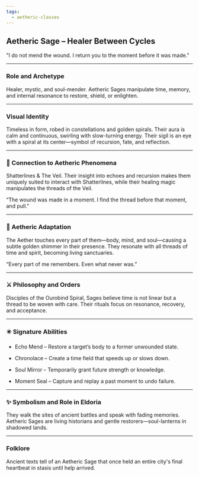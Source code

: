 ```yaml
---
tags:
  - aetheric-classes
---
```

## Aetheric Sage – Healer Between Cycles

"I do not mend the wound. I return you to the moment before it was made."

---

### Role and Archetype

Healer, mystic, and soul-mender. Aetheric Sages manipulate time, memory, and internal resonance to restore, shield, or enlighten.

---

### Visual Identity

Timeless in form, robed in constellations and golden spirals. Their aura is calm and continuous, swirling with slow-turning energy. Their sigil is an eye with a spiral at its center—symbol of recursion, fate, and reflection.

---

### 💠 Connection to Aetheric Phenomena

Shatterlines & The Veil. Their insight into echoes and recursion makes them uniquely suited to interact with Shatterlines, while their healing magic manipulates the threads of the Veil.

“The wound was made in a moment. I find the thread before that moment, and pull.”

---

### 🦴 Aetheric Adaptation

The Aether touches every part of them—body, mind, and soul—causing a subtle golden shimmer in their presence. They resonate with all threads of time and spirit, becoming living sanctuaries.

“Every part of me remembers. Even what never was.”

---

### ⚔️ Philosophy and Orders

Disciples of the Ourobind Spiral, Sages believe time is not linear but a thread to be woven with care. Their rituals focus on resonance, recovery, and acceptance.

---

### ✴️ Signature Abilities

- Echo Mend – Restore a target’s body to a former unwounded state.  
      
    
- Chronolace – Create a time field that speeds up or slows down.  
      
    
- Soul Mirror – Temporarily grant future strength or knowledge.  
      
    
- Moment Seal – Capture and replay a past moment to undo failure.  
      
    

---

### ✨ Symbolism and Role in Eldoria

They walk the sites of ancient battles and speak with fading memories. Aetheric Sages are living historians and gentle restorers—soul-lanterns in shadowed lands.

---

### Folklore

Ancient texts tell of an Aetheric Sage that once held an entire city's final heartbeat in stasis until help arrived.